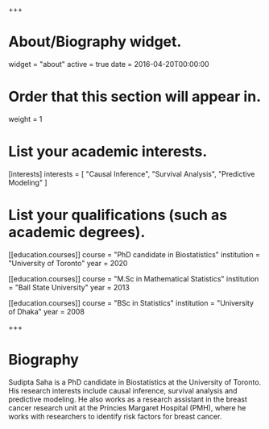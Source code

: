 +++
# About/Biography widget.
widget = "about"
active = true
date = 2016-04-20T00:00:00

# Order that this section will appear in.
weight = 1

# List your academic interests.
[interests]
  interests = [
    "Causal Inference",
    "Survival Analysis",
    "Predictive Modeling"
  ]

# List your qualifications (such as academic degrees).
[[education.courses]]
  course = "PhD candidate in Biostatistics"
  institution = "University of Toronto" 
  year = 2020

[[education.courses]]
  course = "M.Sc in Mathematical Statistics" 
  institution = "Ball State University"
  year = 2013

[[education.courses]]
  course = "BSc in Statistics"
  institution = "University of Dhaka"
  year = 2008
 
+++

# Biography

Sudipta Saha is a PhD candidate in Biostatistics at the University of Toronto. His research interests include causal inference, survival analysis and predictive modeling. He also works as a research assistant in the breast cancer research unit at the Princies Margaret Hospital (PMH), where he works with researchers to identify risk factors for breast cancer.
